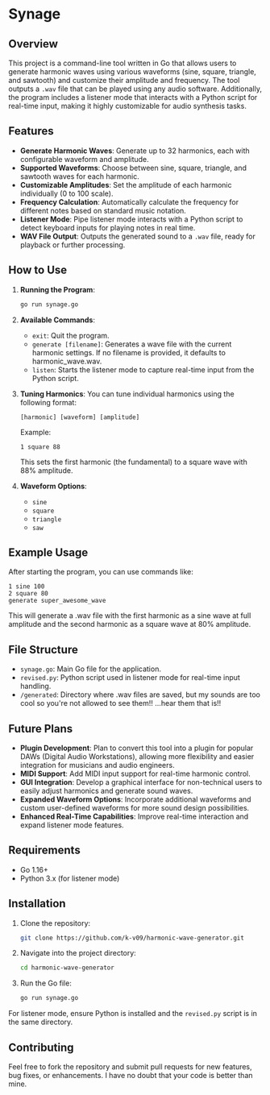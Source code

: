 # Synage

## Overview
This project is a command-line tool written in Go that allows users to generate harmonic waves using various waveforms (sine, square, triangle, and sawtooth) and customize their amplitude and frequency. The tool outputs a `.wav` file that can be played using any audio software. Additionally, the program includes a listener mode that interacts with a Python script for real-time input, making it highly customizable for audio synthesis tasks.

## Features
- **Generate Harmonic Waves**: Generate up to 32 harmonics, each with configurable waveform and amplitude.
- **Supported Waveforms**: Choose between sine, square, triangle, and sawtooth waves for each harmonic.
- **Customizable Amplitudes**: Set the amplitude of each harmonic individually (0 to 100 scale).
- **Frequency Calculation**: Automatically calculate the frequency for different notes based on standard music notation.
- **Listener Mode**: Pipe listener mode interacts with a Python script to detect keyboard inputs for playing notes in real time.
- **WAV File Output**: Outputs the generated sound to a `.wav` file, ready for playback or further processing.

## How to Use

1. **Running the Program**:
   ```bash
   go run synage.go
   ```

2. **Available Commands**:
    - `exit`: Quit the program.
    - `generate [filename]`: Generates a wave file with the current harmonic settings. If no filename is provided, it defaults to harmonic_wave.wav.
    - `listen`: Starts the listener mode to capture real-time input from the Python script.

3. **Tuning Harmonics**: You can tune individual harmonics using the following format:
    ```
    [harmonic] [waveform] [amplitude]
    ```
    Example:
    ```
    1 square 88
    ```
    This sets the first harmonic (the fundamental) to a square wave with 88% amplitude.

4. **Waveform Options**:
    - `sine`
    - `square`
    - `triangle`
    - `saw`

## Example Usage
After starting the program, you can use commands like:
```
1 sine 100
2 square 80
generate super_awesome_wave
```
This will generate a .wav file with the first harmonic as a sine wave at full amplitude and the second harmonic as a square wave at 80% amplitude.

## File Structure
- `synage.go`: Main Go file for the application.
- `revised.py`: Python script used in listener mode for real-time input handling.
- `/generated`: Directory where .wav files are saved, but my sounds are too cool so you're not allowed to see them!! ...hear them that is!!

## Future Plans
- **Plugin Development**: Plan to convert this tool into a plugin for popular DAWs (Digital Audio Workstations), allowing more flexibility and easier integration for musicians and audio engineers.
- **MIDI Support**: Add MIDI input support for real-time harmonic control.
- **GUI Integration**: Develop a graphical interface for non-technical users to easily adjust harmonics and generate sound waves.
- **Expanded Waveform Options**: Incorporate additional waveforms and custom user-defined waveforms for more sound design possibilities.
- **Enhanced Real-Time Capabilities**: Improve real-time interaction and expand listener mode features.

## Requirements
- Go 1.16+
- Python 3.x (for listener mode)

## Installation
1. Clone the repository:
    ```bash
    git clone https://github.com/k-v09/harmonic-wave-generator.git
    ```

2. Navigate into the project directory:
    ```bash
    cd harmonic-wave-generator
    ```

3. Run the Go file:
    ```bash
    go run synage.go
    ```

For listener mode, ensure Python is installed and the `revised.py` script is in the same directory.

## Contributing
Feel free to fork the repository and submit pull requests for new features, bug fixes, or enhancements. I have no doubt that your code is better than mine.